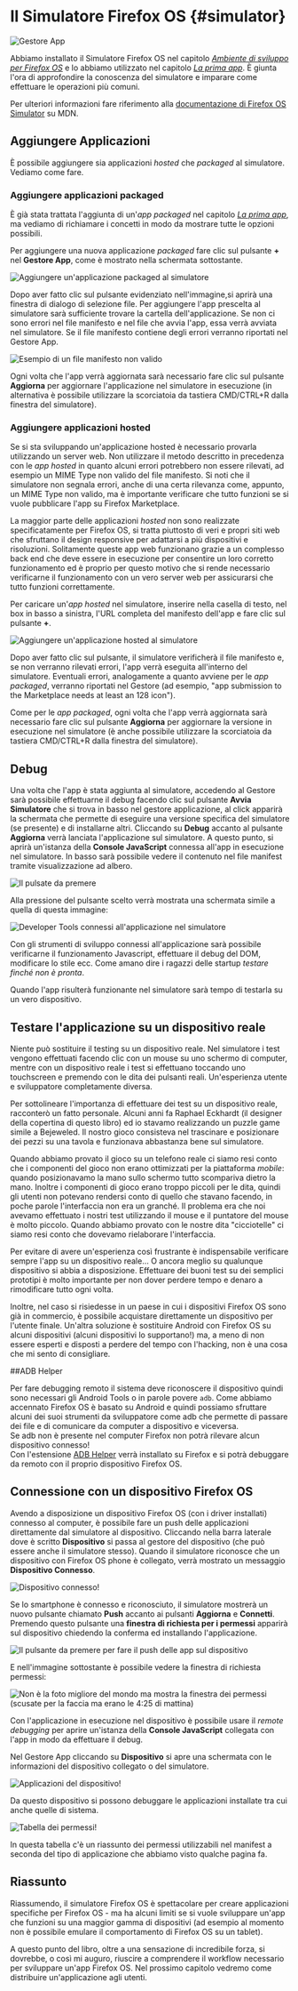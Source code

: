 # Il Simulatore Firefox OS {#simulator}

![Gestore App](images/originals/simulator-dashboard.png)

Abbiamo installato il Simulatore Firefox OS nel capitolo [*Ambiente di sviluppo per Firefox OS*](#setup) e lo abbiamo utilizzato nel capitolo [*La prima app*](#firstapp). È giunta l'ora di approfondire la conoscenza del simulatore e imparare come effettuare le operazioni più comuni.

Per ulteriori informazioni fare riferimento alla [documentazione di Firefox OS Simulator](https://developer.mozilla.org/en-US/docs/Tools/Firefox_OS_Simulator) su MDN.

## Aggiungere Applicazioni

È possibile aggiungere sia applicazioni *hosted* che *packaged* al simulatore. Vediamo come fare.

### Aggiungere applicazioni packaged

È già stata trattata l'aggiunta di un'*app packaged* nel capitolo [*La prima app*](#firstapp), ma vediamo di richiamare i concetti in modo da mostrare tutte le opzioni possibili.

Per aggiungere una nuova applicazione *packaged* fare clic sul pulsante **+** nel **Gestore App**, come è mostrato nella schermata sottostante. 

![Aggiungere un'applicazione packaged al simulatore](images/originals/simulator-add-directory.png)

Dopo aver fatto clic sul pulsante evidenziato nell'immagine,si aprirà una finestra di dialogo di selezione file. Per aggiungere l'app prescelta al simulatore sarà sufficiente trovare la cartella dell'applicazione. Se non ci sono errori nel file manifesto e nel file che avvia l'app, essa verrà avviata nel simulatore. Se il file manifesto contiene degli errori verranno riportati nel Gestore App. 

![Esempio di un file manifesto non valido](images/originals/simulator-invalid-manifest.png)

Ogni volta che l'app verrà aggiornata sarà necessario fare clic sul pulsante **Aggiorna** per aggiornare l'applicazione nel simulatore in esecuzione (in alternativa è possibile utilizzare la scorciatoia da tastiera CMD/CTRL+R dalla finestra del simulatore).

### Aggiungere applicazioni hosted

Se si sta sviluppando un'applicazione hosted è necessario provarla utilizzando un server web. Non utilizzare il metodo descritto in precedenza con le *app hosted* in quanto alcuni errori potrebbero non essere rilevati, ad esempio un MIME Type non valido del file manifesto. Si noti che il simulatore non segnala errori, anche di una certa rilevanza come, appunto, un MIME Type non valido, ma è importante verificare che tutto funzioni se si vuole pubblicare l'app su Firefox Marketplace.

La maggior parte delle applicazioni *hosted* non sono realizzate specificatamente per Firefox OS, si tratta piuttosto di veri e propri siti web che sfruttano il design responsive per adattarsi a più dispositivi e risoluzioni. Solitamente queste app web funzionano grazie a un complesso back end che deve essere in esecuzione per consentire un loro corretto funzionamento ed è proprio per questo motivo che si rende necessario verificarne il funzionamento con un vero server web per assicurarsi che tutto funzioni correttamente.

Per caricare un'*app hosted* nel simulatore, inserire nella casella di testo, nel box in basso a sinistra, l'URL completa del manifesto dell'app e fare clic sul pulsante **+**.

![Aggiungere un'applicazione hosted al simulatore](images/originals/simulator-add-directory.png)

Dopo aver fatto clic sul pulsante, il simulatore verificherà il file manifesto e, se non verranno rilevati errori, l'app verrà eseguita all'interno del simulatore. Eventuali errori, analogamente a quanto avviene per le *app packaged*, verranno riportati nel Gestore (ad esempio, "app submission to the Marketplace needs at least an 128 icon").

Come per le *app packaged*, ogni volta che l'app verrà aggiornata sarà necessario fare clic sul pulsante **Aggiorna** per aggiornare la versione in esecuzione nel simulatore (è anche possibile utilizzare la scorciatoia da tastiera CMD/CTRL+R dalla finestra del simulatore).

## Debug

Una volta che l'app è stata aggiunta al simulatore, accedendo al Gestore sarà possibile effettuarne il debug facendo clic sul pulsante **Avvia Simulatore** che si trova in basso nel gestore applicazione, al click apparirà la schermata che permette di eseguire una versione specifica del simulatore (se presente) e di installarne altri. Cliccando su **Debug** accanto al pulsante **Aggiorna** verrà lanciata l'applicazione sul simulatore. A questo punto, si aprirà un'istanza della **Console JavaScript** connessa all'app in esecuzione nel simulatore. In basso sarà possibile vedere il contenuto nel file manifest tramite visualizzazione ad albero.

![Il pulsate da premere](images/originals/simulator-press-connect.png)

Alla pressione del pulsante scelto verrà mostrata una schermata simile a quella di questa immagine:

![Developer Tools connessi all'applicazione nel simulatore](images/originals/simulator-connected.png)

Con gli strumenti di sviluppo connessi all'applicazione sarà possibile verificarne il funzionamento Javascript, effettuare il debug del DOM, modificare lo stile ecc. Come amano dire i ragazzi delle startup *testare finché non è pronta*.

Quando l'app risulterà funzionante nel simulatore sarà tempo di testarla su un vero dispositivo.

## Testare l'applicazione su un dispositivo reale

Niente può sostituire il testing su un dispositivo reale. Nel simulatore i test vengono effettuati facendo clic con un mouse su uno schermo di computer, mentre con un dispositivo reale i test si effettuano toccando uno touchscreen e premendo con le dita dei pulsanti reali. Un'esperienza utente e sviluppatore completamente diversa.

Per sottolineare l'importanza di effettuare dei test su un dispositivo reale, racconterò un fatto personale. Alcuni anni fa Raphael Eckhardt  (il designer della copertina di questo libro) ed io stavamo realizzando un puzzle game simile a  Bejeweled. Il nostro gioco consisteva nel trascinare e posizionare dei pezzi su una tavola e funzionava abbastanza bene sul simulatore. 

Quando abbiamo provato il gioco su un telefono reale ci siamo resi conto che i componenti del gioco non erano ottimizzati per la piattaforma *mobile*: quando posizionavamo la mano sullo schermo tutto scompariva dietro la mano. Inoltre i componenti di gioco erano troppo piccoli per le dita, quindi gli utenti non potevano rendersi conto di quello che stavano facendo, in poche parole l'interfaccia non era un granché. Il problema era che noi avevamo effettuato i nostri test utilizzando il mouse e il puntatore del mouse è molto piccolo. Quando abbiamo provato con le nostre dita "cicciotelle" ci siamo resi conto che dovevamo rielaborare l'interfaccia.  

Per evitare di avere un'esperienza così frustrante è indispensabile verificare sempre l'app su un dispositivo reale… O ancora meglio su qualunque dispositivo si abbia a disposizione. Effettuare dei buoni test su dei semplici prototipi è molto importante per non dover perdere tempo e denaro a rimodificare tutto ogni volta.

Inoltre, nel caso si risiedesse in un paese in cui i dispositivi Firefox OS sono già in commercio, è possibile acquistare direttamente un dispositivo per l'utente finale. Un'altra soluzione è sostituire Android con Firefox OS su alcuni dispositivi (alcuni dispositivi lo supportano!) ma, a meno di non essere esperti e disposti a perdere del tempo con l'hacking, non è una cosa che mi sento di consigliare.

##ADB Helper

Per fare debugging remoto il sistema deve riconoscere il dispositivo quindi sono necessari gli Android Tools o in parole povere `adb`. Come abbiamo accennato Firefox OS è basato su Android e quindi possiamo sfruttare alcuni dei suoi strumenti da sviluppatore come adb che permette di passare dei file e di comunicare da computer a dispositivo e viceversa.  
Se adb non è presente nel computer Firefox non potrà rilevare alcun dispositivo connesso!  
Con l'estensione [ADB Helper](https://ftp.mozilla.org/pub/mozilla.org/labs/fxos-simulator/) verrà installato su Firefox e si potrà debuggare da remoto con il proprio dispositivo Firefox OS. 

## Connessione con un dispositivo Firefox OS

Avendo a disposizione un dispositivo Firefox OS (con i driver installati) connesso al computer, è possibile fare un push delle applicazioni direttamente dal simulatore al dispositivo. Cliccando nella barra laterale dove è scritto **Dispositivo** si passa al gestore del dispositivo (che può essere anche il simulatore stesso). Quando il simulatore riconosce che un dispositivo con Firefox OS phone è collegato, verrà mostrato un messaggio **Dispositivo Connesso**.

![Dispositivo connesso!](images/originals/simulator-device-connected.png)

Se lo smartphone è connesso e riconosciuto, il simulatore mostrerà un nuovo pulsante chiamato **Push** accanto ai pulsanti **Aggiorna** e **Connetti**. Premendo questo pulsante una **finestra di richiesta per i permessi** apparirà sul dispositivo chiedendo la conferma ed installando l'applicazione.

![Il pulsante da premere per fare il push delle app sul dispositivo](images/originals/simulator-press-push.png)

E nell'immagine sottostante è possibile vedere la finestra di richiesta permessi:

![Non è la foto migliore del mondo ma mostra la finestra dei permessi (scusate per la faccia ma erano le 4:25 di mattina)](images/originals/simulator-remote-push.jpg)

Con l'applicazione in esecuzione nel dispositivo è possibile usare il *remote debugging* per aprire un'istanza della **Console JavaScript** collegata con l'app in modo da effettuare il debug.  

Nel Gestore App cliccando su **Dispositivo** si apre una schermata con le informazioni del dispositivo collegato o del simulatore.  

![Applicazioni del dispositivo!](images/originals/simulator-device.png)  

Da questo dispositivo si possono debuggare le applicazioni installate tra cui anche quelle di sistema.  

![Tabella dei permessi!](images/originals/simulator-device-permission.png) 

In questa tabella c'è un riassunto dei permessi utilizzabili nel manifest a seconda del tipo di applicazione che abbiamo visto qualche pagina fa.

## Riassunto

Riassumendo, il simulatore Firefox OS è spettacolare per creare applicazioni specifiche per Firefox OS - ma ha alcuni limiti se si vuole sviluppare un'app che funzioni su una maggior gamma di dispositivi (ad esempio al momento non è possibile emulare il comportamento di Firefox OS su un tablet). 

A questo punto del libro, oltre a una sensazione di incredibile forza, si dovrebbe, o così mi auguro, riuscire a comprendere il workflow necessario per sviluppare un'app Firefox OS. Nel prossimo capitolo vedremo come distribuire un'applicazione agli utenti.

